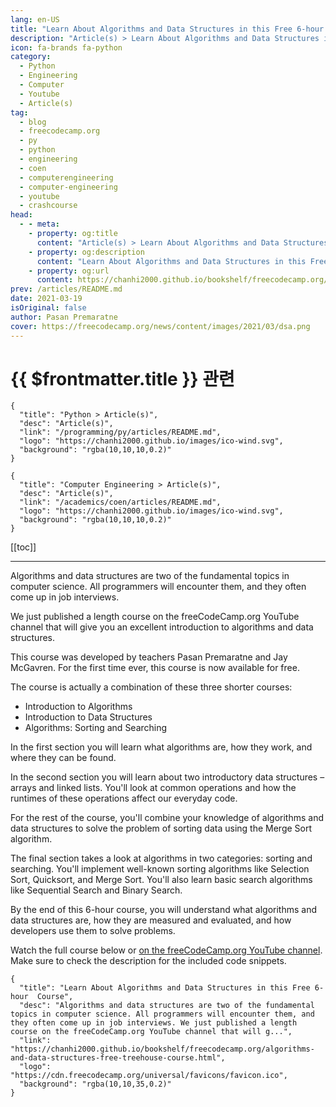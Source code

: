 ```yaml
---
lang: en-US
title: "Learn About Algorithms and Data Structures in this Free 6-hour  Course"
description: "Article(s) > Learn About Algorithms and Data Structures in this Free 6-hour  Course"
icon: fa-brands fa-python
category:
  - Python
  - Engineering
  - Computer
  - Youtube
  - Article(s)
tag:
  - blog
  - freecodecamp.org
  - py
  - python
  - engineering
  - coen
  - computerengineering
  - computer-engineering
  - youtube
  - crashcourse
head:
  - - meta:
    - property: og:title
      content: "Article(s) > Learn About Algorithms and Data Structures in this Free 6-hour  Course"
    - property: og:description
      content: "Learn About Algorithms and Data Structures in this Free 6-hour  Course"
    - property: og:url
      content: https://chanhi2000.github.io/bookshelf/freecodecamp.org/algorithms-and-data-structures-free-treehouse-course.html
prev: /articles/README.md
date: 2021-03-19
isOriginal: false
author: Pasan Premaratne
cover: https://freecodecamp.org/news/content/images/2021/03/dsa.png
---
```


# {{ $frontmatter.title }} 관련

```component VPCard
{
  "title": "Python > Article(s)",
  "desc": "Article(s)",
  "link": "/programming/py/articles/README.md",
  "logo": "https://chanhi2000.github.io/images/ico-wind.svg",
  "background": "rgba(10,10,10,0.2)"
}
```

```component VPCard
{
  "title": "Computer Engineering > Article(s)",
  "desc": "Article(s)",
  "link": "/academics/coen/articles/README.md",
  "logo": "https://chanhi2000.github.io/images/ico-wind.svg",
  "background": "rgba(10,10,10,0.2)"
}
```

[[toc]]

---

<SiteInfo
  name="Learn About Algorithms and Data Structures in this Free 6-hour  Course"
  desc="Algorithms and data structures are two of the fundamental topics in computer science. All programmers will encounter them, and they often come up in job interviews. We just published a length course on the freeCodeCamp.org YouTube channel that will g..."
  url="https://freecodecamp.org/news/algorithms-and-data-structures-free-treehouse-course"
  logo="https://cdn.freecodecamp.org/universal/favicons/favicon.ico"
  preview="https://freecodecamp.org/news/content/images/2021/03/dsa.png"/>

Algorithms and data structures are two of the fundamental topics in computer science. All programmers will encounter them, and they often come up in job interviews.

We just published a length course on the freeCodeCamp.org YouTube channel that will give you an excellent introduction to algorithms and data structures.

This course was developed by teachers Pasan Premaratne and Jay McGavren. For the first time ever, this course is now available for free.

The course is actually a combination of these three shorter courses:

- Introduction to Algorithms
- Introduction to Data Structures
- Algorithms: Sorting and Searching

In the first section you will learn what algorithms are, how they work, and where they can be found.

In the second section you will learn about two introductory data structures – arrays and linked lists. You'll look at common operations and how the runtimes of these operations affect our everyday code.

For the rest of the course, you'll combine your knowledge of algorithms and data structures to solve the problem of sorting data using the Merge Sort algorithm.

The final section takes a look at algorithms in two categories: sorting and searching. You'll implement well-known sorting algorithms like Selection Sort, Quicksort, and Merge Sort. You'll also learn basic search algorithms like Sequential Search and Binary Search.

By the end of this 6-hour course, you will understand what algorithms and data structures are, how they are measured and evaluated, and how developers use them to solve problems.

Watch the full course below or [<FontIcon icon="fa-brands fa-youtube"/>on the freeCodeCamp.org YouTube channel](https://youtu.be/8hly31xKli0). Make sure to check the description for the included code snippets.

<VidStack src="youtube/8hly31xKli0" />

<!-- TODO: add ARTICLE CARD -->
```component VPCard
{
  "title": "Learn About Algorithms and Data Structures in this Free 6-hour  Course",
  "desc": "Algorithms and data structures are two of the fundamental topics in computer science. All programmers will encounter them, and they often come up in job interviews. We just published a length course on the freeCodeCamp.org YouTube channel that will g...",
  "link": "https://chanhi2000.github.io/bookshelf/freecodecamp.org/algorithms-and-data-structures-free-treehouse-course.html",
  "logo": "https://cdn.freecodecamp.org/universal/favicons/favicon.ico",
  "background": "rgba(10,10,35,0.2)"
}
```

